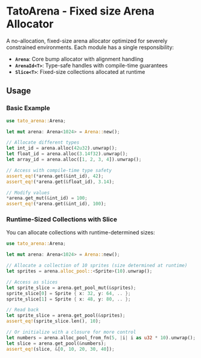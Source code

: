# TatoArena - Fixed size Arena Allocator

A no-allocation, fixed-size arena allocator optimized for severely constrained environments.
Each module has a single responsibility:
- **`Arena`**: Core bump allocator with alignment handling
- **`ArenaId<T>`**: Type-safe handles with compile-time guarantees
- **`Slice<T>`**: Fixed-size collections allocated at runtime

## Usage

### Basic Example

```rust
use tato_arena::Arena;

let mut arena: Arena<1024> = Arena::new();

// Allocate different types
let int_id = arena.alloc(42u32).unwrap();
let float_id = arena.alloc(3.14f32).unwrap();
let array_id = arena.alloc([1, 2, 3, 4]).unwrap();

// Access with compile-time type safety
assert_eq!(*arena.get(&int_id), 42);
assert_eq!(*arena.get(&float_id), 3.14);

// Modify values
*arena.get_mut(&int_id) = 100;
assert_eq!(*arena.get(&int_id), 100);
```

### Runtime-Sized Collections with Slice

You can allocate collections with runtime-determined sizes:

```rust
use tato_arena::Arena;

let mut arena: Arena<1024> = Arena::new();

// Allocate a collection of 10 sprites (size determined at runtime)
let sprites = arena.alloc_pool::<Sprite>(10).unwrap();

// Access as slices
let sprite_slice = arena.get_pool_mut(&sprites);
sprite_slice[0] = Sprite { x: 32, y: 64, .. };
sprite_slice[1] = Sprite { x: 48, y: 80, .. };

// Read back
let sprite_slice = arena.get_pool(&sprites);
assert_eq!(sprite_slice.len(), 10);

// Or initialize with a closure for more control
let numbers = arena.alloc_pool_from_fn(5, |i| i as u32 * 10).unwrap();
let slice = arena.get_pool(&numbers);
assert_eq!(slice, &[0, 10, 20, 30, 40]);
```
